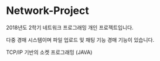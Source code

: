 # Network-Project

2018년도 2학기 네트워크 프로그래밍 개인 프로젝트입니다.

다중 경매 시스템이며 파일 업로드 및 채팅 기능 경매 기능이 있습니다.

TCP/IP 기반의 소켓 프로그래밍 (JAVA)

